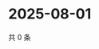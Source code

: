 # 2025-08-01

共 0 条

<!-- BEGIN ZHIHUQUESTIONS -->
<!-- 最后更新时间 Fri Aug 01 2025 14:20:55 GMT+0800 (China Standard Time) -->

<!-- END ZHIHUQUESTIONS -->
